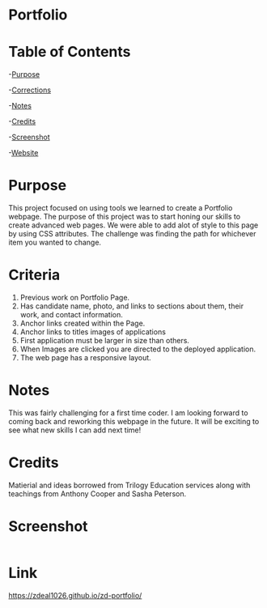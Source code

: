 
# Portfolio


# Table of Contents
-[Purpose](#Purpose)

-[Corrections](#Criteria)

-[Notes](#Notes)

-[Credits](#Credits)

-[Screenshot](#Screenshot)

-[Website](#Link)



# Purpose
This project focused on using tools we learned to create a Portfolio webpage. The purpose of this project was to start honing our skills to create advanced web pages. We were able to add alot of style to this page by using CSS attributes. The challenge was finding the path for whichever item you wanted to change. 

# Criteria
1. Previous work on Portfolio Page.
2. Has candidate name, photo, and links to sections about them, their work, and contact information.
3. Anchor links created within the Page.
4. Anchor links to titles images of applications
5. First application must be larger in size than others.
6. When Images are clicked you are directed to the deployed application.
7. The web page has a responsive layout.


# Notes
This was fairly challenging for a first time coder. I am looking forward to coming back and reworking this webpage in the future. It will be exciting to see what new skills I can add next time!

# Credits
Matierial and ideas borrowed from Trilogy Education services along with teachings from Anthony Cooper and Sasha Peterson.


# Screenshot        

<img src="">


# Link

https://zdeal1026.github.io/zd-portfolio/
